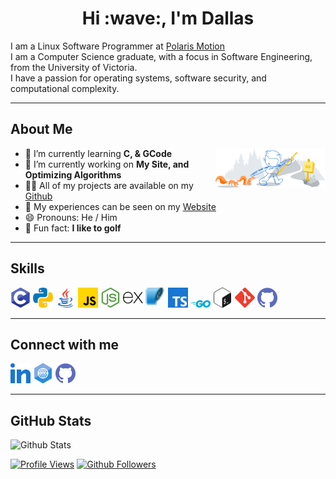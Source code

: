 <h1 align="center"> Hi :wave:, I'm Dallas</h1>

I am a Linux Software Programmer at [Polaris Motion](https://pmdi.com/)<br> 
I am a Computer Science graduate, with a focus in Software Engineering, from the University of Victoria.<br>
I have a passion for operating systems, software security, and computational complexity.

<hr>

## About Me

<img width="35%" align="right" alt="Github" src="img/git-header.svg" />

- :seedling: I’m currently learning **C, & GCode**
- :open_file_folder: I’m currently working on **My Site, and Optimizing Algorithms**
- :man_technologist: All of my projects are available on my [Github](https://github.com/dallasbrooks?tab=repositories)
- :page_facing_up: My experiences can be seen on my [Website](https://dallasbrooks.github.io)
- :smile: Pronouns: He / Him
- :gift: Fun fact: **I like to golf**

<hr>

## Skills

<a href="https://github.com/dallasbrooks?tab=repositories&q=&type=&language=c&sort="><img width="32px" src="img/c.svg"></a>
<a href="https://github.com/dallasbrooks?tab=repositories&q=&type=&language=python&sort="><img width="32px" src="img/python.svg"></a>
<a href="https://github.com/dallasbrooks?tab=repositories&q=&type=&language=java&sort="><img width="32px" src="img/java.svg"></a>
<a href="https://github.com/dallasbrooks?tab=repositories&q=&type=&language=javascript&sort="><img width="32px" src="img/javascript.svg"></a>
<a href="https://github.com/dallasbrooks?tab=repositories&q=&type=&language=nodejs&sort="><img width="32px" src="img/nodejs.svg"></a>
<a href="https://github.com/dallasbrooks?tab=repositories&q=&type=&language=express&sort="><img width="32px" src="img/express.svg"></a>
<a href="https://github.com/dallasbrooks?tab=repositories&q=&type=&language=sqlite&sort="><img width="32px" src="img/sqlite.svg"></a>
<a href="https://github.com/dallasbrooks?tab=repositories&q=&type=&language=typescript&sort="><img width="32px" src="img/typescript.svg"></a>
<a href="https://github.com/dallasbrooks?tab=repositories&q=&type=&language=go&sort="><img width="32px" src="img/go.svg"></a>
<a href="https://github.com/dallasbrooks?tab=repositories&q=&type=&language=bash&sort="><img width="32px" src="img/bash.svg"></a>
<a href="https://github.com/dallasbrooks?tab=repositories&q=&type=&language=git&sort="><img width="32px" src="img/git.svg"></a>
<a href="https://github.com/dallasbrooks?tab=repositories&q=&type=&language=github&sort="><img width="32px" src="img/github.svg"></a>
<hr>

## Connect with me

<a href="https://www.linkedin.com/in/dallasbrooks0"><img width="32px" src="img/linked-in-alt.svg"/></a> 
<a href="https://dallasbrooks.github.io/"><img width="32px" src="img/portfolio.png"/></a> 
<a href="https://www.github.com/dallasbrooks"><img width="32px" src="img/github.svg"/></a>
<hr>

## GitHub Stats

![Github Stats](https://metrics.lecoq.io/dallasbrooks?template=terminal&base.header=0&base.activity=0&base.repositories=0&base.metadata=0&languages=1&languages.limit=8&languages.colors=github&languages.threshold=0%25&config.timezone=America%2FToronto)

<!--
![Github Stats](https://github-readme-stats.vercel.app/api?username=dallasbrooks&theme=tokyonight)
![Github Languages](https://github-readme-stats.vercel.app/api/top-langs/?username=dallasbrooks&theme=tokyonight&layout=compact)
-->

[![Profile Views](https://gpvc.arturio.dev/dallasbrooks)](https://github.com/dallasbrooks)
[![Github Followers](https://img.shields.io/github/followers/dallasbrooks?style=social)](https://github.com/dallasbrooks?tab=followers)
